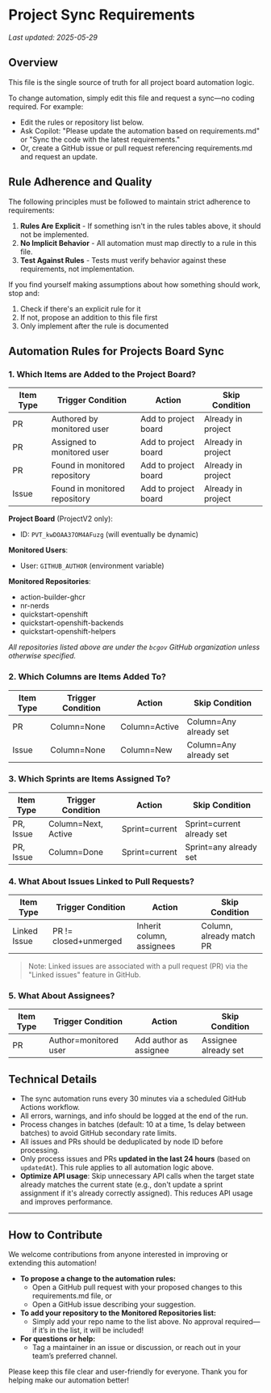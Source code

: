 # Project Sync Requirements

_Last updated: 2025-05-29_

## Overview
This file is the single source of truth for all project board automation logic.

To change automation, simply edit this file and request a sync—no coding required. For example:
- Edit the rules or repository list below.
- Ask Copilot: "Please update the automation based on requirements.md" or "Sync the code with the latest requirements."
- Or, create a GitHub issue or pull request referencing requirements.md and request an update.

## Rule Adherence and Quality
The following principles must be followed to maintain strict adherence to requirements:

1. **Rules Are Explicit** - If something isn't in the rules tables above, it should not be implemented.
2. **No Implicit Behavior** - All automation must map directly to a rule in this file.
3. **Test Against Rules** - Tests must verify behavior against these requirements, not implementation.

If you find yourself making assumptions about how something should work, stop and:
1. Check if there's an explicit rule for it
2. If not, propose an addition to this file first
3. Only implement after the rule is documented

## Automation Rules for Projects Board Sync

### 1.  Which Items are Added to the Project Board?

| Item Type | Trigger Condition             | Action               | Skip Condition     |
|-----------|-------------------------------|----------------------|--------------------|
| PR        | Authored by monitored user    | Add to project board | Already in project |
| PR        | Assigned to monitored user    | Add to project board | Already in project |
| PR        | Found in monitored repository | Add to project board | Already in project |
| Issue     | Found in monitored repository | Add to project board | Already in project |

**Project Board** (ProjectV2 only):
- ID: `PVT_kwDOAA37OM4AFuzg` (will eventually be dynamic)

**Monitored Users**:
- User: `GITHUB_AUTHOR` (environment variable)

**Monitored Repositories**:
- action-builder-ghcr
- nr-nerds
- quickstart-openshift
- quickstart-openshift-backends
- quickstart-openshift-helpers

_All repositories listed above are under the `bcgov` GitHub organization unless otherwise specified._

### 2. Which Columns are Items Added To?

| Item Type | Trigger Condition | Action        | Skip Condition         |
|-----------|-------------------|---------------|------------------------|
| PR        | Column=None       | Column=Active | Column=Any already set |
| Issue     | Column=None       | Column=New    | Column=Any already set |

### 3. Which Sprints are Items Assigned To?

| Item Type | Trigger Condition   | Action         | Skip Condition             |
|-----------|---------------------|----------------|----------------------------|
| PR, Issue | Column=Next, Active | Sprint=current | Sprint=current already set |
| PR, Issue | Column=Done         | Sprint=current | Sprint=any already set     |

### 4. What About Issues Linked to Pull Requests?

| Item Type    | Trigger Condition     | Action                    | Skip Condition           |
|--------------|-----------------------|---------------------------|--------------------------|
| Linked Issue | PR != closed+unmerged | Inherit column, assignees | Column, already match PR |

> Note: Linked issues are associated with a pull request (PR) via the "Linked issues" feature in GitHub.

### 5. What About Assignees?

| Item Type | Trigger Condition     | Action                 | Skip Condition         |
|-----------|-----------------------|------------------------|------------------------|
| PR        | Author=monitored user | Add author as assignee | Assignee already set   |

## Technical Details
- The sync automation runs every 30 minutes via a scheduled GitHub Actions workflow.
- All errors, warnings, and info should be logged at the end of the run.
- Process changes in batches (default: 10 at a time, 1s delay between batches) to avoid GitHub secondary rate limits.
- All issues and PRs should be deduplicated by node ID before processing.
- Only process issues and PRs **updated in the last 24 hours** (based on `updatedAt`). This rule applies to all automation logic above.
- **Optimize API usage**: Skip unnecessary API calls when the target state already matches the current state (e.g., don't update a sprint assignment if it's already correctly assigned). This reduces API usage and improves performance.

---

## How to Contribute

We welcome contributions from anyone interested in improving or extending this automation!

- **To propose a change to the automation rules:**
  - Open a GitHub pull request with your proposed changes to this requirements.md file, or
  - Open a GitHub issue describing your suggestion.
- **To add your repository to the Monitored Repositories list:**
  - Simply add your repo name to the list above. No approval required—if it’s in the list, it will be included!
- **For questions or help:**
  - Tag a maintainer in an issue or discussion, or reach out in your team’s preferred channel.

Please keep this file clear and user-friendly for everyone. Thank you for helping make our automation better!
